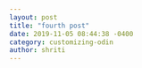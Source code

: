 ```yaml
---
layout: post
title: "fourth post"
date: 2019-11-05 08:44:38 -0400
category: customizing-odin
author: shriti
---
```


